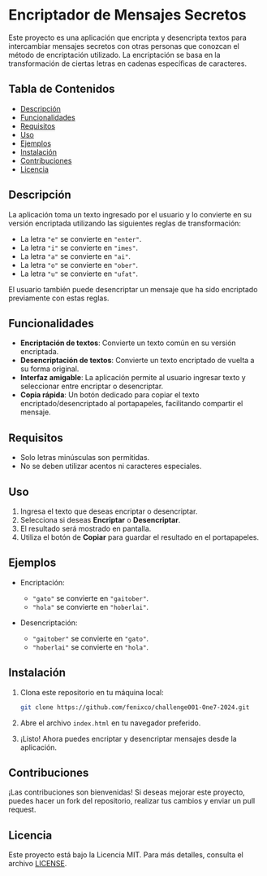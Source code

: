 # Encriptador de Mensajes Secretos

Este proyecto es una aplicación que encripta y desencripta textos para intercambiar mensajes secretos con otras personas que conozcan el método de encriptación utilizado. La encriptación se basa en la transformación de ciertas letras en cadenas específicas de caracteres.

## Tabla de Contenidos

- [Descripción](#descripción)
- [Funcionalidades](#funcionalidades)
- [Requisitos](#requisitos)
- [Uso](#uso)
- [Ejemplos](#ejemplos)
- [Instalación](#instalación)
- [Contribuciones](#contribuciones)
- [Licencia](#licencia)

## Descripción

La aplicación toma un texto ingresado por el usuario y lo convierte en su versión encriptada utilizando las siguientes reglas de transformación:

- La letra `"e"` se convierte en `"enter"`.
- La letra `"i"` se convierte en `"imes"`.
- La letra `"a"` se convierte en `"ai"`.
- La letra `"o"` se convierte en `"ober"`.
- La letra `"u"` se convierte en `"ufat"`.

El usuario también puede desencriptar un mensaje que ha sido encriptado previamente con estas reglas.

## Funcionalidades

- **Encriptación de textos**: Convierte un texto común en su versión encriptada.
- **Desencriptación de textos**: Convierte un texto encriptado de vuelta a su forma original.
- **Interfaz amigable**: La aplicación permite al usuario ingresar texto y seleccionar entre encriptar o desencriptar.
- **Copia rápida**: Un botón dedicado para copiar el texto encriptado/desencriptado al portapapeles, facilitando compartir el mensaje.

## Requisitos

- Solo letras minúsculas son permitidas.
- No se deben utilizar acentos ni caracteres especiales.

## Uso

1. Ingresa el texto que deseas encriptar o desencriptar.
2. Selecciona si deseas **Encriptar** o **Desencriptar**.
3. El resultado será mostrado en pantalla.
4. Utiliza el botón de **Copiar** para guardar el resultado en el portapapeles.

## Ejemplos

- Encriptación:
  - `"gato"` se convierte en `"gaitober"`.
  - `"hola"` se convierte en `"hoberlai"`.

- Desencriptación:
  - `"gaitober"` se convierte en `"gato"`.
  - `"hoberlai"` se convierte en `"hola"`.

## Instalación

1. Clona este repositorio en tu máquina local:

    ```bash
    git clone https://github.com/fenixco/challenge001-One7-2024.git
    ```

2. Abre el archivo `index.html` en tu navegador preferido.

3. ¡Listo! Ahora puedes encriptar y desencriptar mensajes desde la aplicación.

## Contribuciones

¡Las contribuciones son bienvenidas! Si deseas mejorar este proyecto, puedes hacer un fork del repositorio, realizar tus cambios y enviar un pull request.

## Licencia

Este proyecto está bajo la Licencia MIT. Para más detalles, consulta el archivo [LICENSE](LICENSE).

